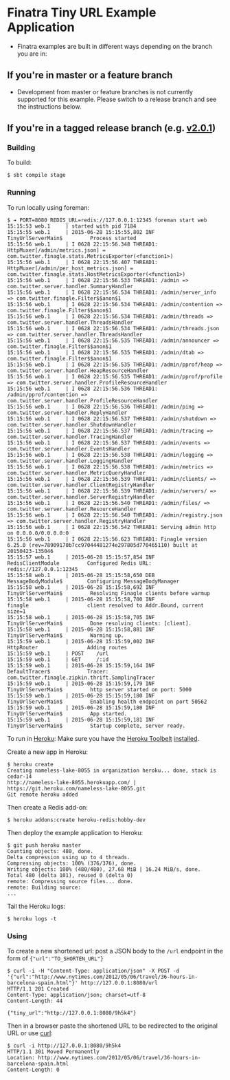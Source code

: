# Finatra Tiny URL Example Application

* Finatra examples are built in different ways depending on the branch you are in:

If you're in master or a feature branch
----------------------------------------------------------
* Development from master or feature branches is not currently supported for this example. Please switch to a release branch and see the instructions below.

If you're in a tagged release branch (e.g. [v2.0.1](https://github.com/twitter/finatra/tree/v2.0.1))
----------------------------------------------------------

### Building

To build:

```
$ sbt compile stage
```

### Running

To run locally using foreman:

```
$ ➔ PORT=8080 REDIS_URL=redis://127.0.0.1:12345 foreman start web
15:15:53 web.1     | started with pid 7184
15:15:55 web.1     | 2015-06-28 15:15:55,802 INF                           TinyUrlServerMain$         Process started
15:15:56 web.1     | I 0628 22:15:56.348 THREAD1: HttpMuxer[/admin/metrics.json] = com.twitter.finagle.stats.MetricsExporter(<function1>)
15:15:56 web.1     | I 0628 22:15:56.407 THREAD1: HttpMuxer[/admin/per_host_metrics.json] = com.twitter.finagle.stats.HostMetricsExporter(<function1>)
15:15:56 web.1     | I 0628 22:15:56.533 THREAD1: /admin => com.twitter.server.handler.SummaryHandler
15:15:56 web.1     | I 0628 22:15:56.534 THREAD1: /admin/server_info => com.twitter.finagle.Filter$$anon$1
15:15:56 web.1     | I 0628 22:15:56.534 THREAD1: /admin/contention => com.twitter.finagle.Filter$$anon$1
15:15:56 web.1     | I 0628 22:15:56.534 THREAD1: /admin/threads => com.twitter.server.handler.ThreadsHandler
15:15:56 web.1     | I 0628 22:15:56.534 THREAD1: /admin/threads.json => com.twitter.server.handler.ThreadsHandler
15:15:56 web.1     | I 0628 22:15:56.535 THREAD1: /admin/announcer => com.twitter.finagle.Filter$$anon$1
15:15:56 web.1     | I 0628 22:15:56.535 THREAD1: /admin/dtab => com.twitter.finagle.Filter$$anon$1
15:15:56 web.1     | I 0628 22:15:56.535 THREAD1: /admin/pprof/heap => com.twitter.server.handler.HeapResourceHandler
15:15:56 web.1     | I 0628 22:15:56.535 THREAD1: /admin/pprof/profile => com.twitter.server.handler.ProfileResourceHandler
15:15:56 web.1     | I 0628 22:15:56.536 THREAD1: /admin/pprof/contention => com.twitter.server.handler.ProfileResourceHandler
15:15:56 web.1     | I 0628 22:15:56.536 THREAD1: /admin/ping => com.twitter.server.handler.ReplyHandler
15:15:56 web.1     | I 0628 22:15:56.537 THREAD1: /admin/shutdown => com.twitter.server.handler.ShutdownHandler
15:15:56 web.1     | I 0628 22:15:56.537 THREAD1: /admin/tracing => com.twitter.server.handler.TracingHandler
15:15:56 web.1     | I 0628 22:15:56.537 THREAD1: /admin/events => com.twitter.server.handler.EventsHandler
15:15:56 web.1     | I 0628 22:15:56.538 THREAD1: /admin/logging => com.twitter.server.handler.LoggingHandler
15:15:56 web.1     | I 0628 22:15:56.538 THREAD1: /admin/metrics => com.twitter.server.handler.MetricQueryHandler
15:15:56 web.1     | I 0628 22:15:56.539 THREAD1: /admin/clients/ => com.twitter.server.handler.ClientRegistryHandler
15:15:56 web.1     | I 0628 22:15:56.539 THREAD1: /admin/servers/ => com.twitter.server.handler.ServerRegistryHandler
15:15:56 web.1     | I 0628 22:15:56.540 THREAD1: /admin/files/ => com.twitter.server.handler.ResourceHandler
15:15:56 web.1     | I 0628 22:15:56.540 THREAD1: /admin/registry.json => com.twitter.server.handler.RegistryHandler
15:15:56 web.1     | I 0628 22:15:56.542 THREAD1: Serving admin http on 0.0.0.0/0.0.0.0:0
15:15:56 web.1     | I 0628 22:15:56.623 THREAD1: Finagle version 6.25.0 (rev=78909170b7cc97044481274e297805d770465110) built at 20150423-135046
15:15:57 web.1     | 2015-06-28 15:15:57,854 INF                           RedisClientModule         Configured Redis URL: redis://127.0.0.1:12345
15:15:58 web.1     | 2015-06-28 15:15:58,650 DEB                           MessageBodyModule$        Configuring MessageBodyManager
15:15:58 web.1     | 2015-06-28 15:15:58,692 INF                           TinyUrlServerMain$         Resolving Finagle clients before warmup
15:15:58 web.1     | 2015-06-28 15:15:58,700 INF                           finagle                   client resolved to Addr.Bound, current size=1
15:15:58 web.1     | 2015-06-28 15:15:58,705 INF                           TinyUrlServerMain$         Done resolving clients: [client].
15:15:58 web.1     | 2015-06-28 15:15:58,881 INF                           TinyUrlServerMain$         Warming up.
15:15:59 web.1     | 2015-06-28 15:15:59,002 INF                           HttpRouter                Adding routes
15:15:59 web.1     | POST    /url
15:15:59 web.1     | GET     /:id
15:15:59 web.1     | 2015-06-28 15:15:59,164 INF                           DefaultTracer$            Tracer: com.twitter.finagle.zipkin.thrift.SamplingTracer
15:15:59 web.1     | 2015-06-28 15:15:59,179 INF                           TinyUrlServerMain$         http server started on port: 5000
15:15:59 web.1     | 2015-06-28 15:15:59,180 INF                           TinyUrlServerMain$         Enabling health endpoint on port 50562
15:15:59 web.1     | 2015-06-28 15:15:59,180 INF                           TinyUrlServerMain$         App started.
15:15:59 web.1     | 2015-06-28 15:15:59,181 INF                           TinyUrlServerMain$         Startup complete, server ready.
```


To run in [Heroku](https://www.heroku.com): Make sure you have the [Heroku Toolbelt](https://toolbelt.heroku.com/) [installed](https://devcenter.heroku.com/articles/getting-started-with-scala#set-up).

Create a new app in Heroku:

```
$ heroku create
Creating nameless-lake-8055 in organization heroku... done, stack is cedar-14
http://nameless-lake-8055.herokuapp.com/ | https://git.heroku.com/nameless-lake-8055.git
Git remote heroku added
```

Then create a Redis add-on:

```
$ heroku addons:create heroku-redis:hobby-dev
```

Then deploy the example application to Heroku:

```
$ git push heroku master
Counting objects: 480, done.
Delta compression using up to 4 threads.
Compressing objects: 100% (376/376), done.
Writing objects: 100% (480/480), 27.68 MiB | 16.24 MiB/s, done.
Total 480 (delta 101), reused 0 (delta 0)
remote: Compressing source files... done.
remote: Building source:
...
```

Tail the Heroku logs:

```
$ heroku logs -t
```

### Using

To create a new shortened url: post a JSON body to the `/url` endpoint in the form of `{"url":"TO_SHORTEN_URL"}`

```
$ curl -i -H "Content-Type: application/json" -X POST -d '{"url":"http://www.nytimes.com/2012/05/06/travel/36-hours-in-barcelona-spain.html"}' http://127.0.0.1:8080/url
HTTP/1.1 201 Created
Content-Type: application/json; charset=utf-8
Content-Length: 44

{"tiny_url":"http://127.0.0.1:8080/9h5k4"}
```

Then in a browser paste the shortened URL to be redirected to the original URL or use [curl](http://curl.haxx.se/docs/manual.html):

```
$ curl -i http://127.0.0.1:8080/9h5k4
HTTP/1.1 301 Moved Permanently
Location: http://www.nytimes.com/2012/05/06/travel/36-hours-in-barcelona-spain.html
Content-Length: 0
```

